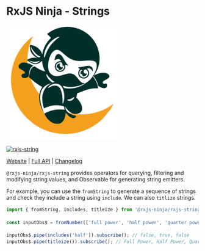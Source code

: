 # RxJS Ninja - Strings

![The RXJS Ninja Logo](https://raw.githubusercontent.com/rxjs-ninja/rxjs-ninja/main/assets/logo.png)

[![rxjs-string](https://img.shields.io/npm/v/@rxjs-ninja/rxjs-string?label=@rxjs-ninja/rxjs-string)](https://www.npmjs.com/package/@rxjs-ninja/rxjs-string)

[Website](https://rxjs.ninja)
|
[Full API](https://rxjs.ninja/modules/string.html)
|
[Changelog](https://github.com/rxjs-ninja/rxjs-ninja/blob/main/libs/rxjs/string/CHANGELOG.md)

`@rxjs-ninja/rxjs-string` provides operators for querying, filtering and modifying string values, and Observable for generating string emitters.

For example, you can use the `fromString` to generate a sequence of strings and check they include
a string using `include`. We can also `titlize` strings.

```ts
import { fromString, includes, titleize } from '@rxjs-ninja/rxjs-string';

const inputObs$ = fromNumber(['full power', 'half power', 'quarter power']);

inputObs$.pipe(includes('half')).subscribe(); // false, true, false
inputObs$.pipe(titleize()).subscribe(); // Full Power, Half Power, Quarter Power
```
